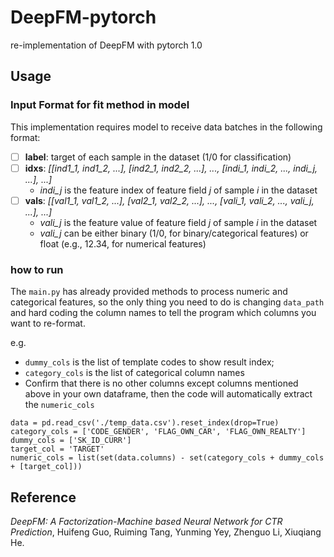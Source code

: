 # DeepFM-pytorch
re-implementation of DeepFM with pytorch 1.0

## Usage
### Input Format for fit method in model
This implementation requires model to receive data batches in the following format:
- [ ] **label**: target of each sample in the dataset (1/0 for classification)
- [ ] **idxs**: *[[ind1_1, ind1_2, ...], [ind2_1, ind2_2, ...], ..., [indi_1, indi_2, ..., indi_j, ...], ...]*
    - *indi_j* is the feature index of feature field *j* of sample *i* in the dataset
- [ ] **vals**: *[[val1_1, val1_2, ...], [val2_1, val2_2, ...], ..., [vali_1, vali_2, ..., vali_j, ...], ...]*
    - *vali_j* is the feature value of feature field *j* of sample *i* in the dataset
    - *vali_j* can be either binary (1/0, for binary/categorical features) or float (e.g., 12.34, for numerical features)

### how to run

The `main.py` has already provided methods to process numeric and categorical features, so the only thing you need to do is changing `data_path` and hard coding the column names to tell the program which columns you want to re-format.

e.g. 
 - `dummy_cols` is the list of template codes to show result index; 
 - `category_cols` is the list of categorical column names
 - Confirm that there is no other columns except columns mentioned above in your own dataframe, then the code will automatically extract the `numeric_cols`
```
data = pd.read_csv('./temp_data.csv').reset_index(drop=True)
category_cols = ['CODE_GENDER', 'FLAG_OWN_CAR', 'FLAG_OWN_REALTY']
dummy_cols = ['SK_ID_CURR']
target_col = 'TARGET'
numeric_cols = list(set(data.columns) - set(category_cols + dummy_cols + [target_col]))
```

## Reference

*DeepFM: A Factorization-Machine based Neural Network for CTR Prediction*, Huifeng Guo, Ruiming Tang, Yunming Yey, Zhenguo Li, Xiuqiang He.
